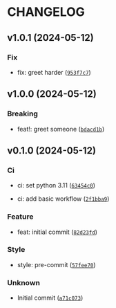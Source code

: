 # CHANGELOG



## v1.0.1 (2024-05-12)

### Fix

* fix: greet harder ([`953f7c7`](https://github.com/matteo4diani/semantic-poetry-demo/commit/953f7c72f856de32150e30570b00d8a0cb968b33))


## v1.0.0 (2024-05-12)

### Breaking

* feat!: greet someone ([`bdacd1b`](https://github.com/matteo4diani/semantic-poetry-demo/commit/bdacd1b709ac17c692144a4cb70f4920b15963d3))


## v0.1.0 (2024-05-12)

### Ci

* ci: set python 3.11 ([`63454c0`](https://github.com/matteo4diani/semantic-poetry-demo/commit/63454c0108516e7fac8cce9f683e74e9d2cbe7c6))

* ci: add basic workflow ([`2f1bba9`](https://github.com/matteo4diani/semantic-poetry-demo/commit/2f1bba997fd32e2bde3abe62705c012aa2f72325))

### Feature

* feat: initial commit ([`82d23fd`](https://github.com/matteo4diani/semantic-poetry-demo/commit/82d23fdb82dd5537d72d9b83a3a68c058528584c))

### Style

* style: pre-commit ([`57fee70`](https://github.com/matteo4diani/semantic-poetry-demo/commit/57fee708757ae8f609227567bcfd81a26e255180))

### Unknown

* Initial commit ([`a71c073`](https://github.com/matteo4diani/semantic-poetry-demo/commit/a71c07336f25caa7af4155643b66e8ee2370fdd4))
